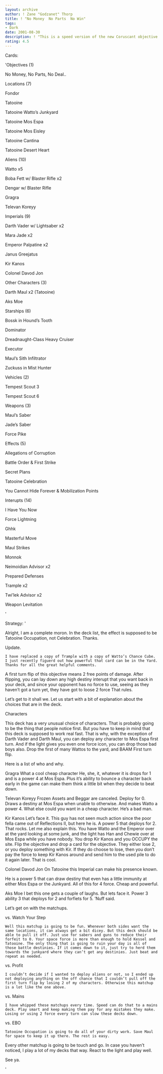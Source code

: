 ```yaml
---
layout: archive
author: ! Zane "Godzanet" Thorp
title: ! "No Money  No Parts  No Win"
tags:
- Dark
date: 2001-08-30
description: ! "This is a speed version of the new Coruscant objective that features Watto."
rating: 4.5
---
```

Cards: 

'Objectives (1)

No Money, No Parts, No Deal..


Locations (7)

Fondor

Tatooine

Tatooine Watto’s Junkyard

Tatooine Mos Espa

Tatooine Mos Eisley

Tatooine Cantina

Tatooine Desert Heart


Aliens (10)

Watto x5

Boba Fett w/ Blaster Rifle x2

Dengar w/ Blaster Rifle

Gragra

Televan Koreyy


Imperials (9)

Darth Vader w/ Lightsaber x2

Mara Jade x2

Emperor Palpatine x2

Janus Greejatus

Kir Kanos

Colonel Davod Jon


Other Characters (3)

Darth Maul x2 (Tatooine)

Aks Moe


Starships (6)

Bossk in Hound’s Tooth

Dominator

Dreadnaught-Class Heavy Cruiser

Executor

Maul’s Sith Infiltrator

Zuckuss in Mist Hunter


Vehicles (2)

Tempest Scout 3

Tempest Scout 6


Weapons (3)

Maul’s Saber

Jade’s Saber

Force Pike


Effects (5)

Allegations of Corruption

Battle Order & First Strike

Secret Plans

Tatooine Celebration

You Cannot Hide Forever & Mobilization Points


Interupts (14)

I Have You Now

Force Lightning

Ghhk

Masterful Move

Maul Strikes

Monnok

Neimoidian Advisor x2

Prepared Defenses

Trample x2

Twi’lek Advisor x2

Weapon Levitation

'

Strategy: '

Alright, I am a complete moron. In the deck list, the effect is supposed to be Tatooine Occupation, not Celebration. Thanks.


Update. 

    I have replaced a copy of Trample with a copy of Watto’s Chance Cube. I just recently figuerd out how powerful that card can be in the Yard. Thanks for all the great helpful comments.


A first turn flip of this objective means 2 free points of damage. After flipping, you can lay down any high destiny interupt that you want back in your deck, and since your opponent has no force to use, seeing as they haven’t  got a turn yet, they have got to loose 2 force That rules.


Let’s get to it shall we. Let us start with a bit of explanation about the choices that are in the deck.


Characters

This deck has a very unusual choice of characters. That is probably going to be the thing that people notice first. But you have to keep in mind that this deck is supposed to work real fast. That is why, with the exception of Darth Vader and Darth Maul, you can deploy any character to Mos Espa first turn. And if the light gives you even one force icon, you can drop those bad boys also. Drop the first of many Wattos to the yard, and BAAM First turn flip. 

Here is a list of who and why.


Gragra What a cool cheap character He, she, it, whatever it is drops for 1 and is a power 4 at Mos Espa. Plus it’s ability to bounce a character back early in the game can make them think a little bit when they decide to beat down.


Televan Koreyy Frozen Assets and Beggar are canceled. Deploy for 0. Draws a destiny at Mos Espa when unable to otherwise. And makes Watto a power 4. What else could you want in a cheap character. He’s a bad man.


Kir Kanos Let’s face it. This guy has not seen much action since the poor fella came out of Reflections II, but here he is. A power 5 that deploys for 2. That rocks. Let me also explain this. You have Watto and the Emperor over at the yard looking at some junk, and the light has Han and Chewie over at Mos Espa while you have nobody. You drop Kir Kanos and you OCCUPY the site. Flip the objective and drop a card for the objective. They either lose 2, or you deploy something with Kir. If they do choose to lose, then you don’t pay the force to keep Kir Kanos around and send him to the used pile to do it again later. That is cool.


Colonel Davod Jon On Tatooine this Imperial can make his presence known.  

He is a power 5 that can draw destiny that even has a little immunity at either Mos Espa or the Junkyard. All of this for 4 force. Cheap and powerful.


Aks Moe I bet this one gets a couple of laughs. But lets face it. Power 3 ability 3 that deploys for 2 and forfiets for 5. ’Nuff said.




Let’s get on with the matchups.



vs. Watch Your Step

	Well this matchup is going to be fun. Whenever both sides want the same locations, it can always get a bit dicey. But this deck should be able to pull it off. Just use for sabers and guns to reduce their forfeit to 0. Your space force is more than enough to hold Kessel and Tatooine. The only thing that is going to ruin your day is all of those battle destinies. If it comes down to it, just try to herd them towards the junkyard where they can’t get any destinies. Just beat and repeat as needed.


vs. Profit

	I couldn’t decide if I wanted to deploy aliens or not, so I ended up not deploying anything on the off chance that I couldn’t pull off the first turn flip by losing 2 of my characters. Otherwise this matchup is a lot like the one above. 


vs. Mains

	I have whipped these matchups every time. Speed can do that to a mains deck. Play smart and keep making them pay for any mistakes they make. Losing or using 2 force every turn can slow these decks down. 


vs. EBO

	Tatooine Occupation is going to do all of your dirty work. Save Maul for space to keep it up there. The rest is easy.


Every other matchup is going to be touch and go. In case you haven’t noticed, I play a lot of my decks that way. React to the light and play well.


See ya. 

'